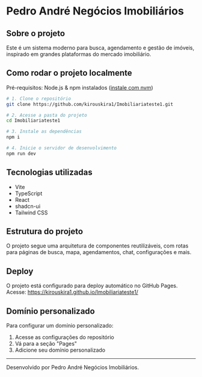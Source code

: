 # Pedro André Negócios Imobiliários

## Sobre o projeto

Este é um sistema moderno para busca, agendamento e gestão de imóveis, inspirado em grandes plataformas do mercado imobiliário.

## Como rodar o projeto localmente

Pré-requisitos: Node.js & npm instalados ([instale com nvm](https://github.com/nvm-sh/nvm#installing-and-updating))

```sh
# 1. Clone o repositório
git clone https://github.com/kirouskira1/Imobiliariateste1.git

# 2. Acesse a pasta do projeto
cd Imobiliariateste1

# 3. Instale as dependências
npm i

# 4. Inicie o servidor de desenvolvimento
npm run dev
```

## Tecnologias utilizadas

- Vite
- TypeScript
- React
- shadcn-ui
- Tailwind CSS

## Estrutura do projeto

O projeto segue uma arquitetura de componentes reutilizáveis, com rotas para páginas de busca, mapa, agendamentos, chat, configurações e mais.

## Deploy

O projeto está configurado para deploy automático no GitHub Pages.
Acesse: https://kirouskira1.github.io/Imobiliariateste1/

## Domínio personalizado

Para configurar um domínio personalizado:
1. Acesse as configurações do repositório
2. Vá para a seção "Pages"
3. Adicione seu domínio personalizado

---

Desenvolvido por Pedro André Negócios Imobiliários.

